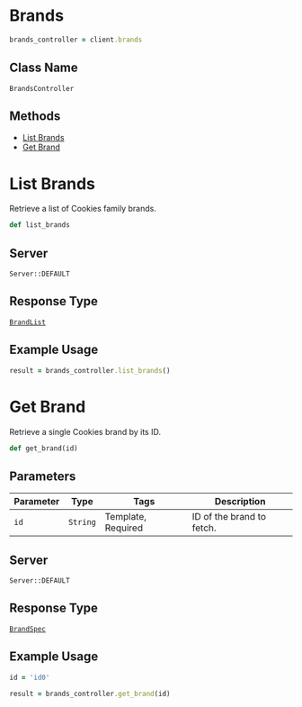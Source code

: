 # Brands

```ruby
brands_controller = client.brands
```

## Class Name

`BrandsController`

## Methods

* [List Brands](/doc/controllers/brands.md#list-brands)
* [Get Brand](/doc/controllers/brands.md#get-brand)


# List Brands

Retrieve a list of Cookies family brands.

```ruby
def list_brands
```

## Server

`Server::DEFAULT`

## Response Type

[`BrandList`](/doc/models/brand-list.md)

## Example Usage

```ruby
result = brands_controller.list_brands()
```


# Get Brand

Retrieve a single Cookies brand by its ID.

```ruby
def get_brand(id)
```

## Parameters

| Parameter | Type | Tags | Description |
|  --- | --- | --- | --- |
| `id` | `String` | Template, Required | ID of the brand to fetch. |

## Server

`Server::DEFAULT`

## Response Type

[`BrandSpec`](/doc/models/brand-spec.md)

## Example Usage

```ruby
id = 'id0'

result = brands_controller.get_brand(id)
```

